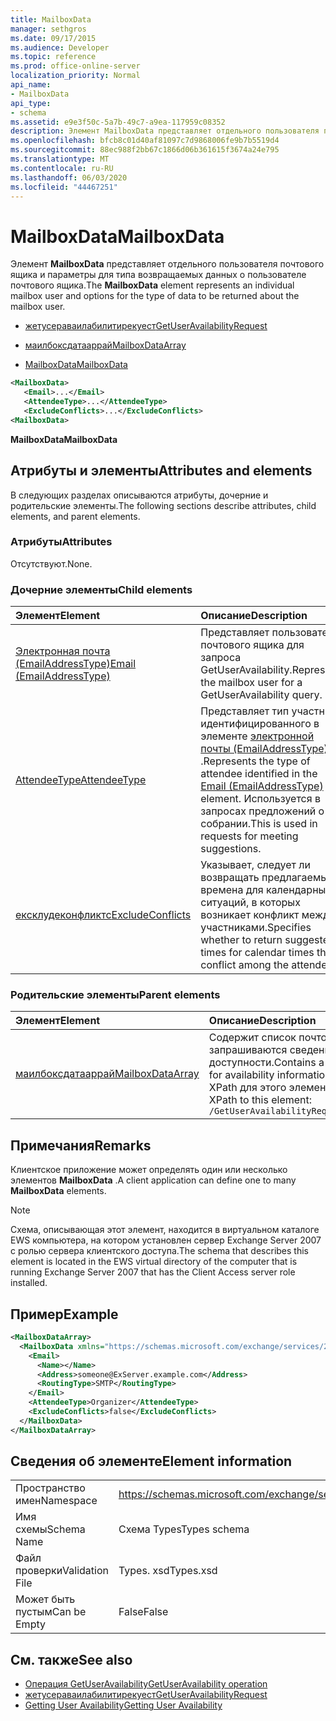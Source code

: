 ```yaml
---
title: MailboxData
manager: sethgros
ms.date: 09/17/2015
ms.audience: Developer
ms.topic: reference
ms.prod: office-online-server
localization_priority: Normal
api_name:
- MailboxData
api_type:
- schema
ms.assetid: e9e3f50c-5a7b-49c7-a9ea-117959c08352
description: Элемент MailboxData представляет отдельного пользователя почтового ящика и параметры для типа возвращаемых данных о пользователе почтового ящика.
ms.openlocfilehash: bfcb8c01d40af81097c7d9868006fe9b7b5519d4
ms.sourcegitcommit: 88ec988f2bb67c1866d06b361615f3674a24e795
ms.translationtype: MT
ms.contentlocale: ru-RU
ms.lasthandoff: 06/03/2020
ms.locfileid: "44467251"
---
```

# <a name="mailboxdata"></a><span data-ttu-id="5c152-103">MailboxData</span><span class="sxs-lookup"><span data-stu-id="5c152-103">MailboxData</span></span>

<span data-ttu-id="5c152-104">Элемент **MailboxData** представляет отдельного пользователя почтового ящика и параметры для типа возвращаемых данных о пользователе почтового ящика.</span><span class="sxs-lookup"><span data-stu-id="5c152-104">The **MailboxData** element represents an individual mailbox user and options for the type of data to be returned about the mailbox user.</span></span> 
  
- [<span data-ttu-id="5c152-105">жетусераваилабилитирекуест</span><span class="sxs-lookup"><span data-stu-id="5c152-105">GetUserAvailabilityRequest</span></span>](getuseravailabilityrequest.md)
  
- [<span data-ttu-id="5c152-106">маилбоксдатааррай</span><span class="sxs-lookup"><span data-stu-id="5c152-106">MailboxDataArray</span></span>](mailboxdataarray.md)
  
- [<span data-ttu-id="5c152-107">MailboxData</span><span class="sxs-lookup"><span data-stu-id="5c152-107">MailboxData</span></span>](mailboxdata.md)
  
```xml
<MailboxData>
   <Email>...</Email>
   <AttendeeType>...</AttendeeType>
   <ExcludeConflicts>...</ExcludeConflicts>
<MailboxData>
```

<span data-ttu-id="5c152-108">**MailboxData**</span><span class="sxs-lookup"><span data-stu-id="5c152-108">**MailboxData**</span></span>

## <a name="attributes-and-elements"></a><span data-ttu-id="5c152-109">Атрибуты и элементы</span><span class="sxs-lookup"><span data-stu-id="5c152-109">Attributes and elements</span></span>

<span data-ttu-id="5c152-110">В следующих разделах описываются атрибуты, дочерние и родительские элементы.</span><span class="sxs-lookup"><span data-stu-id="5c152-110">The following sections describe attributes, child elements, and parent elements.</span></span>
  
### <a name="attributes"></a><span data-ttu-id="5c152-111">Атрибуты</span><span class="sxs-lookup"><span data-stu-id="5c152-111">Attributes</span></span>

<span data-ttu-id="5c152-112">Отсутствуют.</span><span class="sxs-lookup"><span data-stu-id="5c152-112">None.</span></span>
  
### <a name="child-elements"></a><span data-ttu-id="5c152-113">Дочерние элементы</span><span class="sxs-lookup"><span data-stu-id="5c152-113">Child elements</span></span>

|<span data-ttu-id="5c152-114">**Элемент**</span><span class="sxs-lookup"><span data-stu-id="5c152-114">**Element**</span></span>|<span data-ttu-id="5c152-115">**Описание**</span><span class="sxs-lookup"><span data-stu-id="5c152-115">**Description**</span></span>|
|:-----|:-----|
|[<span data-ttu-id="5c152-116">Электронная почта (EmailAddressType)</span><span class="sxs-lookup"><span data-stu-id="5c152-116">Email (EmailAddressType)</span></span>](email-emailaddresstype.md) <br/> |<span data-ttu-id="5c152-117">Представляет пользователя почтового ящика для запроса GetUserAvailability.</span><span class="sxs-lookup"><span data-stu-id="5c152-117">Represents the mailbox user for a GetUserAvailability query.</span></span>  <br/> |
|[<span data-ttu-id="5c152-118">AttendeeType</span><span class="sxs-lookup"><span data-stu-id="5c152-118">AttendeeType</span></span>](attendeetype.md) <br/> |<span data-ttu-id="5c152-119">Представляет тип участника, идентифицированного в элементе [электронной почты (EmailAddressType)](email-emailaddresstype.md) .</span><span class="sxs-lookup"><span data-stu-id="5c152-119">Represents the type of attendee identified in the [Email (EmailAddressType)](email-emailaddresstype.md) element.</span></span> <span data-ttu-id="5c152-120">Используется в запросах предложений о собрании.</span><span class="sxs-lookup"><span data-stu-id="5c152-120">This is used in requests for meeting suggestions.</span></span>  <br/> |
|[<span data-ttu-id="5c152-121">ексклудеконфликтс</span><span class="sxs-lookup"><span data-stu-id="5c152-121">ExcludeConflicts</span></span>](excludeconflicts.md) <br/> |<span data-ttu-id="5c152-122">Указывает, следует ли возвращать предлагаемые времена для календарных ситуаций, в которых возникает конфликт между участниками.</span><span class="sxs-lookup"><span data-stu-id="5c152-122">Specifies whether to return suggested times for calendar times that conflict among the attendees.</span></span>  <br/> |
   
### <a name="parent-elements"></a><span data-ttu-id="5c152-123">Родительские элементы</span><span class="sxs-lookup"><span data-stu-id="5c152-123">Parent elements</span></span>

|<span data-ttu-id="5c152-124">**Элемент**</span><span class="sxs-lookup"><span data-stu-id="5c152-124">**Element**</span></span>|<span data-ttu-id="5c152-125">**Описание**</span><span class="sxs-lookup"><span data-stu-id="5c152-125">**Description**</span></span>|
|:-----|:-----|
|[<span data-ttu-id="5c152-126">маилбоксдатааррай</span><span class="sxs-lookup"><span data-stu-id="5c152-126">MailboxDataArray</span></span>](mailboxdataarray.md) <br/> |<span data-ttu-id="5c152-127">Содержит список почтовых ящиков, в которых запрашиваются сведения о доступности.</span><span class="sxs-lookup"><span data-stu-id="5c152-127">Contains a list of mailboxes to query for availability information.</span></span>  <br/> <span data-ttu-id="5c152-128">XPath для этого элемента:</span><span class="sxs-lookup"><span data-stu-id="5c152-128">The following is the XPath to this element:</span></span>  <br/>  `/GetUserAvailabilityRequest/MailboxDataArray[i]` <br/> |
   
## <a name="remarks"></a><span data-ttu-id="5c152-129">Примечания</span><span class="sxs-lookup"><span data-stu-id="5c152-129">Remarks</span></span>

<span data-ttu-id="5c152-130">Клиентское приложение может определять один или несколько элементов **MailboxData** .</span><span class="sxs-lookup"><span data-stu-id="5c152-130">A client application can define one to many **MailboxData** elements.</span></span> 
  
> [!NOTE]
> <span data-ttu-id="5c152-131">Схема, описывающая этот элемент, находится в виртуальном каталоге EWS компьютера, на котором установлен сервер Exchange Server 2007 с ролью сервера клиентского доступа.</span><span class="sxs-lookup"><span data-stu-id="5c152-131">The schema that describes this element is located in the EWS virtual directory of the computer that is running Exchange Server 2007 that has the Client Access server role installed.</span></span> 
  
## <a name="example"></a><span data-ttu-id="5c152-132">Пример</span><span class="sxs-lookup"><span data-stu-id="5c152-132">Example</span></span>

```xml
<MailboxDataArray>
  <MailboxData xmlns="https://schemas.microsoft.com/exchange/services/2006/types">
    <Email>
      <Name></Name>
      <Address>someone@ExServer.example.com</Address>
      <RoutingType>SMTP</RoutingType>
    </Email>
    <AttendeeType>Organizer</AttendeeType>
    <ExcludeConflicts>false</ExcludeConflicts>
  </MailboxData>
</MailboxDataArray>
```

## <a name="element-information"></a><span data-ttu-id="5c152-133">Сведения об элементе</span><span class="sxs-lookup"><span data-stu-id="5c152-133">Element information</span></span>

|||
|:-----|:-----|
|<span data-ttu-id="5c152-134">Пространство имен</span><span class="sxs-lookup"><span data-stu-id="5c152-134">Namespace</span></span>  <br/> |https://schemas.microsoft.com/exchange/services/2006/types  <br/> |
|<span data-ttu-id="5c152-135">Имя схемы</span><span class="sxs-lookup"><span data-stu-id="5c152-135">Schema Name</span></span>  <br/> |<span data-ttu-id="5c152-136">Схема Types</span><span class="sxs-lookup"><span data-stu-id="5c152-136">Types schema</span></span>  <br/> |
|<span data-ttu-id="5c152-137">Файл проверки</span><span class="sxs-lookup"><span data-stu-id="5c152-137">Validation File</span></span>  <br/> |<span data-ttu-id="5c152-138">Types. xsd</span><span class="sxs-lookup"><span data-stu-id="5c152-138">Types.xsd</span></span>  <br/> |
|<span data-ttu-id="5c152-139">Может быть пустым</span><span class="sxs-lookup"><span data-stu-id="5c152-139">Can be Empty</span></span>  <br/> |<span data-ttu-id="5c152-140">False</span><span class="sxs-lookup"><span data-stu-id="5c152-140">False</span></span>  <br/> |
   
## <a name="see-also"></a><span data-ttu-id="5c152-141">См. также</span><span class="sxs-lookup"><span data-stu-id="5c152-141">See also</span></span>

- [<span data-ttu-id="5c152-142">Операция GetUserAvailability</span><span class="sxs-lookup"><span data-stu-id="5c152-142">GetUserAvailability operation</span></span>](getuseravailability-operation.md)
- [<span data-ttu-id="5c152-143">жетусераваилабилитирекуест</span><span class="sxs-lookup"><span data-stu-id="5c152-143">GetUserAvailabilityRequest</span></span>](getuseravailabilityrequest.md)
- [<span data-ttu-id="5c152-144">Getting User Availability</span><span class="sxs-lookup"><span data-stu-id="5c152-144">Getting User Availability</span></span>](https://msdn.microsoft.com/library/d4133fcb-9b0f-4e6b-aadf-a389da83516a%28Office.15%29.aspx)

